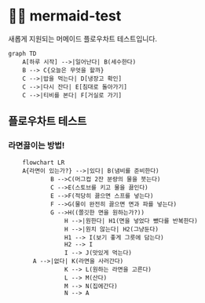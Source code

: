 # 🧜‍♀️ mermaid-test
새롭게 지원되는 머메이드 플로우차트 테스트입니다. 

```mermaid 
graph TD
    A[하루 시작] -->|일어난다| B(세수한다)
    B --> C{오늘은 무엇을 할까}
    C -->|밥을 먹는다| D[냉장고 확인]
    C -->|다시 잔다| E[침대로 돌아가기]
    C -->|티비를 본다| F[거실로 가기]
``` 
## 플로우차트 테스트
### 라면끓이는 방법!  

```mermaid
	flowchart LR
	A{라면이 있는가?} -->|있다| B(냄비를 준비한다)
			B -->C(머그컵 2잔 분량의 물을 붓는다)
			C -->E(스토브를 키고 물을 끓인다)
			E -->F(적당히 끓으면 스프를 넣는다)
			F -->G(물이 완전히 끓으면 면과 파를 넣는다)
			G -->H((쫄깃한 면을 원하는가?))
	        	H -->|원한다| H1(면을 넣었다 뺐다를 반복한다)
	        	H -->|원치 않는다| H2(그냥둔다)
	        	H1 --> I(보기 좋게 그릇에 담는다)
	        	H2 --> I
	        	I --> J(맛있게 먹는다)
	   A -->|없다| K(라면을 사러간다)
	    		K --> L(원하는 라면을 고른다)
	    		L --> M(산다)
	    		M --> N(집에간다)
	    		N --> A
```
